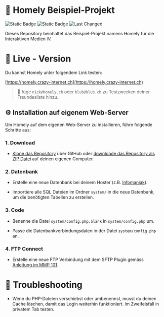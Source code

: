 # 🧹 Homely Beispiel-Projekt

![Static Badge](https://img.shields.io/badge/Sprache-PHP-%23f7df1e)
![Static Badge](https://img.shields.io/badge/Kurs-MMP_IM4-blue)
![Last Changed](https://img.shields.io/endpoint?url=https://badges.crazy-internet.ch/im4_homely.php)

Dieses Repository beinhaltet das Beispiel-Projekt namens Homely für die Interaktiven Medien IV.

# 🏁 Live - Version

Du kannst Homely unter folgendem Link testen:

[https://homely.crazy-internet.ch](https://homely.crazy-internet.ch)

> 💌 füge `nick@homely.ch` oder `blub@blub.ch` zu Testzwecken deiner Freundesliste hinzu.

## ⚙️ Installation auf eigenem Web-Server

Um Homely auf dem eigenen Web-Server zu installieren, führe folgende Schritte aus:

### 1. Download

- [Klone das Repository](https://docs.github.com/en/repositories/creating-and-managing-repositories/cloning-a-repository) über GitHub oder [downloade das Repository als ZIP Datei](https://docs.github.com/en/repositories/working-with-files/using-files/downloading-source-code-archives) auf deinen eigenen Computer.

### 2. Datenbank

- Erstelle eine neue Datenbank bei deinem Hoster (z.B. [Infomaniak](https://www.infomaniak.com/de/support/faq/1981/mysqlmariadb-benutzer-und-datenbanken-verwalten)).

- Importiere alle SQL Dateien im Ordner `system/` in die neue Datenbank, um die benötigten Tabellen zu erstellen.

### 3. Code

- Benenne die Datei `system/config.php.blank` in `system/config.php` um.

- Passe die Datenbankverbindungsdaten in der Datei `system/config.php` an.

### 4. FTP Connect

- Erstelle eine neue FTP Verbindung mit dem SFTP Plugin gemäss [Anleitung im MMP 101](https://github.com/Interaktive-Medien/101-MMP/blob/main/resources/sftp.md).

# 🐛 Troubleshooting

- Wenn du PHP-Dateien verschiebst oder umbenennst, musst du deinen Cache löschen, damit das Login weiterhin funktioniert. Im Zweifelsfall in privatem Tab testen.

